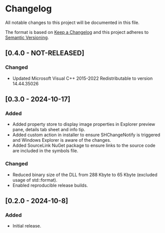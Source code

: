 <!--
  SPDX-FileCopyrightText: © 2024 Team CharLS
  SPDX-License-Identifier: BSD-3-Clause
-->

# Changelog

All notable changes to this project will be documented in this file.

The format is based on [Keep a Changelog](http://keepachangelog.com/) and this project adheres to [Semantic Versioning](http://semver.org/).

## [0.4.0 - NOT-RELEASED]

### Changed

- Updated Microsoft Visual C++ 2015-2022 Redistributable to version 14.44.35026

## [0.3.0 - 2024-10-17]

### Added

- Added property store to display image properties in Explorer preview pane, details tab sheet and info tip.
- Added custom action in installer to ensure SHChangeNotify is triggered and Windows Explorer is aware of the changes.
- Added SourceLink NuGet package to ensure links to the source code are included in the symbols file.

### Changed

- Reduced binary size of the DLL from 288 Kbyte to 65 Kbyte (excluded usage of std::format).
- Enabled reproducible release builds.

## [0.2.0 - 2024-10-8]

### Added

- Initial release.
